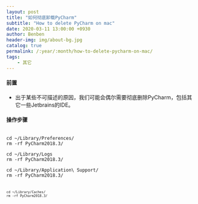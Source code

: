 ```yaml
---
layout: post
title: "如何彻底卸载PyCharm"
subtitle: "How to delete PyCharm on mac"
date: 2020-03-11 13:00:00 +0930
author: Benben
header-img: img/about-bg.jpg
catalog: true
permalink: /:year/:month/how-to-delete-pycharm-on-mac/
tags:
    - 其它
---
```


#### 前置

- 出于某些不可描述的原因，我们可能会偶尔需要彻底删除PyCharm，包括其它一些Jetbrains的IDE。

#### 操作步骤

<code>
cd ~/Library/Preferences/           
rm -rf PyCharm2018.3/
</code>         

<code>
cd ~/Library/Logs
rm -rf PyCharm2018.3/
</code>

<code>
cd ~/Library/Application\ Support/
rm -rf PyCharm2018.3/
<code>

<code>
cd ~/Library/Caches/
rm -rf PyCharm2018.3/
</code>

<span style="color: rgba(0,0,0,0);font-size: 6px">本文由Benben[blog.benbenrun.com]原创，转载请注明来源。</span>

